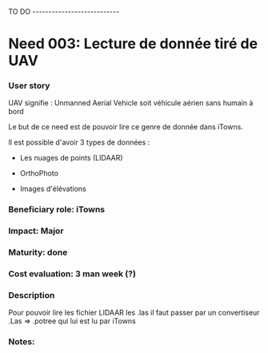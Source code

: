 

TO DO ---------------------------




# Need 003: Lecture de donnée tiré de UAV 

### User story
UAV signifie : Unmanned Aerial Vehicle soit véhicule aérien sans humain à bord

Le but de ce need est de pouvoir lire ce genre de donnée dans iTowns.

Il est possible d'avoir 3 types de données :

- Les nuages de points (LIDAAR) 

- OrthoPhoto

- Images d'élévations

### Beneficiary role: iTowns

### Impact: Major

### Maturity: done

### Cost evaluation: 3 man week (?)

### Description 

Pour pouvoir lire les fichier LIDAAR les .las il faut passer par un convertiseur 
.Las => .potree qui lui est lu par iTowns 

### Notes:
